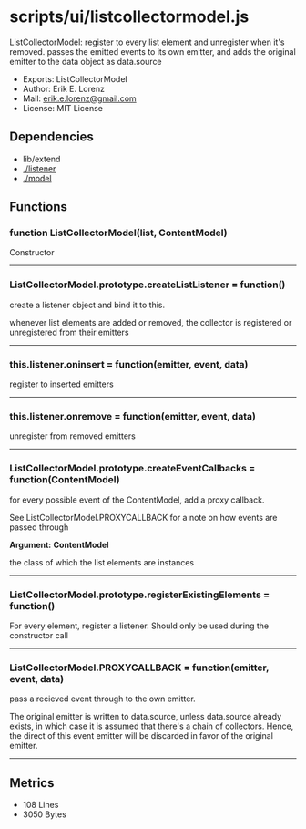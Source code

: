 # scripts/ui/listcollectormodel.js


ListCollectorModel: register to every list element and unregister when it's
removed. passes the emitted events to its own emitter, and adds the original
emitter to the data object as data.source

* Exports: ListCollectorModel
* Author: Erik E. Lorenz 
* Mail: <erik.e.lorenz@gmail.com>
* License: MIT License


## Dependencies

* lib/extend
* <a href="./listener.html">./listener</a>
* <a href="./model.html">./model</a>

## Functions

###   function ListCollectorModel(list, ContentModel)
Constructor

---


###   ListCollectorModel.prototype.createListListener = function()
create a listener object and bind it to this.

whenever list elements are added or removed, the collector is registered or
unregistered from their emitters

---


###     this.listener.oninsert = function(emitter, event, data)
register to inserted emitters

---


###     this.listener.onremove = function(emitter, event, data)
unregister from removed emitters

---


###   ListCollectorModel.prototype.createEventCallbacks = function(ContentModel)
for every possible event of the ContentModel, add a proxy callback.

See ListCollectorModel.PROXYCALLBACK for a note on how events are passed
through

**Argument:** **ContentModel**

the class of which the list elements are instances

---


###   ListCollectorModel.prototype.registerExistingElements = function()
For every element, register a listener. Should only be used during the
constructor call

---


###   ListCollectorModel.PROXYCALLBACK = function(emitter, event, data)
pass a recieved event through to the own emitter.

The original emitter is written to data.source, unless data.source already
exists, in which case it is assumed that there's a chain of collectors.
Hence, the direct of this event emitter will be discarded in favor of the
original emitter.

---

## Metrics

* 108 Lines
* 3050 Bytes

